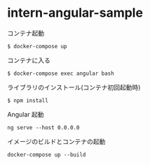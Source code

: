 # intern-angular-sample

コンテナ起動

```
$ docker-compose up
```

コンテナに入る

```
$ docker-compose exec angular bash
```

ライブラリのインストール(コンテナ初回起動時)

```
$ npm install
```

Angular 起動

```
ng serve --host 0.0.0.0
```

イメージのビルドとコンテナの起動

```
docker-compose up --build
```
